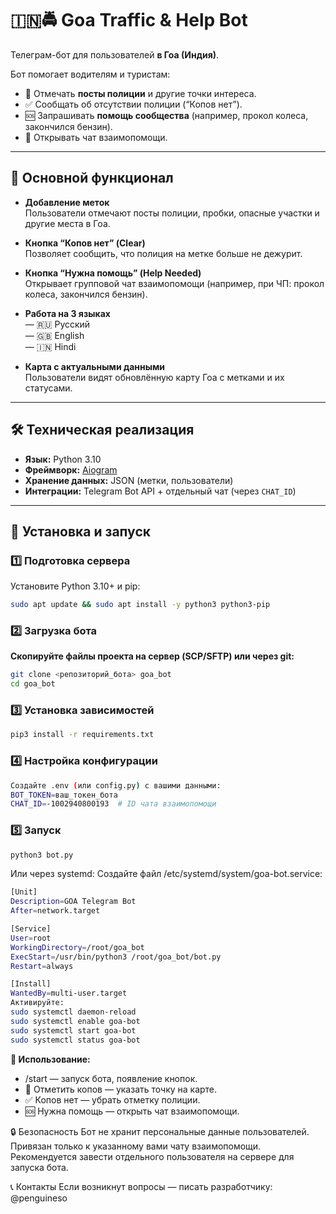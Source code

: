 # 🇮🇳🚔 Goa Traffic & Help Bot  

Телеграм-бот для пользователей **в Гоа (Индия)**.  

Бот помогает водителям и туристам:  
- 🚨 Отмечать **посты полиции** и другие точки интереса.  
- ✅ Сообщать об отсутствии полиции (“Копов нет”).  
- 🆘 Запрашивать **помощь сообщества** (например, прокол колеса, закончился бензин).  
- 💬 Открывать чат взаимопомощи.  

---

## 📌 Основной функционал  

- **Добавление меток**  
  Пользователи отмечают посты полиции, пробки, опасные участки и другие места в Гоа.  

- **Кнопка “Копов нет” (Clear)**  
  Позволяет сообщить, что полиция на метке больше не дежурит.  

- **Кнопка “Нужна помощь” (Help Needed)**  
  Открывает групповой чат взаимопомощи (например, при ЧП: прокол колеса, закончился бензин).  

- **Работа на 3 языках**  
  — 🇷🇺 Русский  
  — 🇬🇧 English  
  — 🇮🇳 Hindi  

- **Карта с актуальными данными**  
  Пользователи видят обновлённую карту Гоа с метками и их статусами.  

---

## 🛠️ Техническая реализация  

- **Язык:** Python 3.10  
- **Фреймворк:** [Aiogram](https://docs.aiogram.dev/)  
- **Хранение данных:** JSON (метки, пользователи)  
- **Интеграции:** Telegram Bot API + отдельный чат (через `CHAT_ID`)  

---

## 🚀 Установка и запуск  

### 1️⃣ Подготовка сервера  

Установите Python 3.10+ и pip:  

```bash
sudo apt update && sudo apt install -y python3 python3-pip
```
### 2️⃣ Загрузка бота
**Скопируйте файлы проекта на сервер (SCP/SFTP) или через git:**
```bash
git clone <репозиторий_бота> goa_bot
cd goa_bot
```
### 3️⃣ Установка зависимостей
```bash
pip3 install -r requirements.txt
```
### 4️⃣ Настройка конфигурации
```bash
Создайте .env (или config.py) с вашими данными:
BOT_TOKEN=ваш_токен_бота
CHAT_ID=-1002940800193  # ID чата взаимопомощи
```
### 5️⃣ Запуск
```bash
python3 bot.py
```

Или через systemd:
Создайте файл /etc/systemd/system/goa-bot.service:
```bash
[Unit]
Description=GOA Telegram Bot
After=network.target

[Service]
User=root
WorkingDirectory=/root/goa_bot
ExecStart=/usr/bin/python3 /root/goa_bot/bot.py
Restart=always

[Install]
WantedBy=multi-user.target
Активируйте:
sudo systemctl daemon-reload
sudo systemctl enable goa-bot
sudo systemctl start goa-bot
sudo systemctl status goa-bot
```
**🧭 Использование:**
- /start — запуск бота, появление кнопок.
- 🚨 Отметить копов — указать точку на карте.
- ✅ Копов нет — убрать отметку полиции.
- 🆘 Нужна помощь — открыть чат взаимопомощи.

🔒 Безопасность
Бот не хранит персональные данные пользователей.
Привязан только к указанному вами чату взаимопомощи.
Рекомендуется завести отдельного пользователя на сервере для запуска бота.

📞 Контакты
Если возникнут вопросы — писать разработчику:
@penguineso

